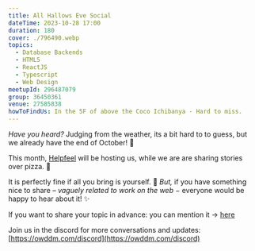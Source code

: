 ```yaml
---
title: All Hallows Eve Social
dateTime: 2023-10-28 17:00
duration: 180
cover: ./796490.webp
topics:
  - Database Backends
  - HTML5
  - ReactJS
  - Typescript
  - Web Design
meetupId: 296487079
group: 36450361
venue: 27585838
howToFindUs: In the 5F of above the Coco Ichibanya - Hard to miss.
---
```


*Have you heard?* Judging from the weather, its a bit hard to to guess, but we already have the end of October! 🍁

This month, [Helpfeel](https://helpfeel.com/) will be hosting us, while we are are sharing stories over pizza. 🍕

It is perfectly fine if all you bring is yourself. 🤗 *But,* if you have something nice to share *– vaguely related to work on the web −* everyone would be happy to hear about it! ✨

If you want to share your topic in advance: you can mention it → [here](https://docs.google.com/spreadsheets/d/1rc_hHNFDp4CDsVKSIlAVKmHela7Agw22L_L01bhaSTU/edit?usp=sharing)

Join us in the discord for more conversations and updates: [https://owddm.com/discord](https://owddm.com/discord)
